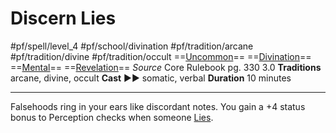 # Discern Lies
#pf/spell/level_4 #pf/school/divination #pf/tradition/arcane #pf/tradition/divine #pf/tradition/occult
==[Uncommon](../../../Traits/Uncommon.md)== ==[Divination](../../../Traits/Divination.md)== ==[Mental](../../../Traits/Mental.md)== ==[Revelation](../../../Traits/Revelation.md)==
*Source* Core Rulebook pg. 330 3.0
**Traditions** arcane, divine, occult
**Cast** ►► somatic, verbal
**Duration** 10 minutes

---
Falsehoods ring in your ears like discordant notes. You gain a +4 status bonus to Perception checks when someone [Lies](../../../Actions/Lie.md).